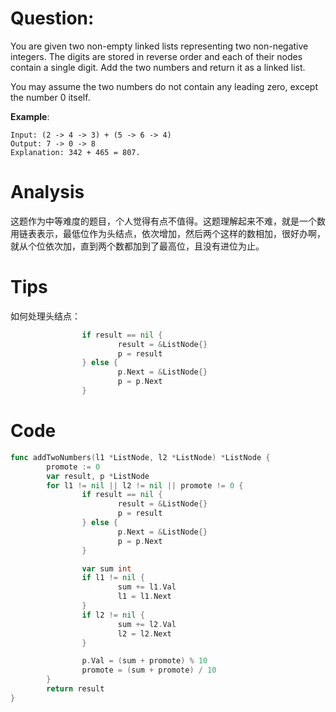 # Question:

You are given two non-empty linked lists representing two non-negative integers. The digits are stored in reverse order and each of their nodes contain a single digit. Add the two numbers and return it as a linked list.

You may assume the two numbers do not contain any leading zero, except the number 0 itself.

**Example**:
```
Input: (2 -> 4 -> 3) + (5 -> 6 -> 4)
Output: 7 -> 0 -> 8
Explanation: 342 + 465 = 807.
```

# Analysis

这题作为中等难度的题目，个人觉得有点不值得。这题理解起来不难，就是一个数用链表表示，最低位作为头结点，依次增加，然后两个这样的数相加，很好办啊，就从个位依次加，直到两个数都加到了最高位，且没有进位为止。

# Tips

如何处理头结点：

```go
                if result == nil {
                        result = &ListNode{}
                        p = result
                } else {
                        p.Next = &ListNode{}
                        p = p.Next
                }

```

# Code

```go
func addTwoNumbers(l1 *ListNode, l2 *ListNode) *ListNode {
        promote := 0
        var result, p *ListNode
        for l1 != nil || l2 != nil || promote != 0 {
                if result == nil {
                        result = &ListNode{}
                        p = result
                } else {
                        p.Next = &ListNode{}
                        p = p.Next
                }

                var sum int
                if l1 != nil {
                        sum += l1.Val
                        l1 = l1.Next
                }
                if l2 != nil {
                        sum += l2.Val
                        l2 = l2.Next
                }

                p.Val = (sum + promote) % 10
                promote = (sum + promote) / 10
        }
        return result
}
```
